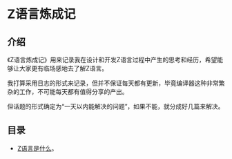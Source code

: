 # Z语言炼成记

## 介绍

《Z语言炼成记》用来记录我在设计和开发Z语言过程中产生的思考和经历，希望能够让大家更有临场感地去了解Z语言。

我打算采用日志的形式来记录，但并不保证每天都有更新，毕竟编译器这种非常繁杂的工作，不可能每天都有值得分享的产出。

但话题的形式确定为“一天以内能解决的问题”，如果不能，就分成好几篇来解决。

## 目录

- [Z语言是什么](./Z语言是什么.md)。


